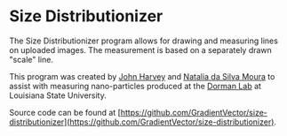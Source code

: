 # Size Distributionizer

The Size Distributionizer program allows for drawing and measuring lines on uploaded images. The measurement is based on a separately drawn "scale" line.

This program was created by [John Harvey](https://github.com/GradientVector) and [Natalia da Silva Moura](https://www.researchgate.net/profile/Natalia_Da_Silva_Moura) to assist with measuring nano-particles produced at the [Dorman Lab](https://sites01.lsu.edu/faculty/dormangroup/) at Louisiana State University.

Source code can be found at [https://github.com/GradientVector/size-distributionizer](https://github.com/GradientVector/size-distributionizer).